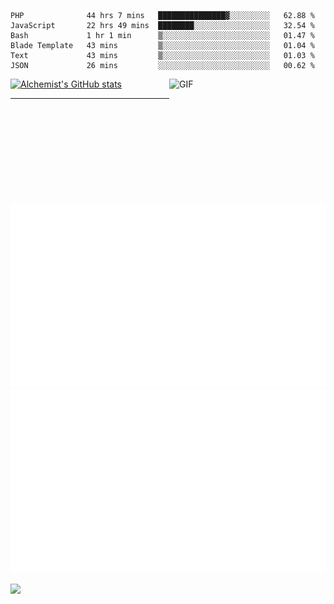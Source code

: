 <!--START_SECTION:waka-->

```text
PHP              44 hrs 7 mins   ███████████████▓░░░░░░░░░   62.88 %
JavaScript       22 hrs 49 mins  ████████░░░░░░░░░░░░░░░░░   32.54 %
Bash             1 hr 1 min      ▒░░░░░░░░░░░░░░░░░░░░░░░░   01.47 %
Blade Template   43 mins         ▒░░░░░░░░░░░░░░░░░░░░░░░░   01.04 %
Text             43 mins         ▒░░░░░░░░░░░░░░░░░░░░░░░░   01.03 %
JSON             26 mins         ░░░░░░░░░░░░░░░░░░░░░░░░░   00.62 %
```

<!--END_SECTION:waka-->

[![Alchemist's GitHub stats](https://github-readme-stats.vercel.app/api?username=DrMaxis&show_icons=true&theme=outrun&count_private=true)](#)
<img align="right" alt="GIF" src="https://user-images.githubusercontent.com/5355808/139111924-210cc6fa-9fb1-4dac-929d-6324a5836a92.gif" width="250" height="200" />
<hr />

![](https://raw.githubusercontent.com/DrMaxis/github-stats-transparent/output/generated/overview.svg)
![](https://raw.githubusercontent.com/DrMaxis/github-stats-transparent/output/generated/languages.svg)

 
<a href="https://count.getloli.com/"><img src="https://count.getloli.com/get/@:maxis-the-alchemist?theme=rule34"></a>
<!-- https://count.getloli.com/get/@alchemist?theme=rule34 -->
<br>

